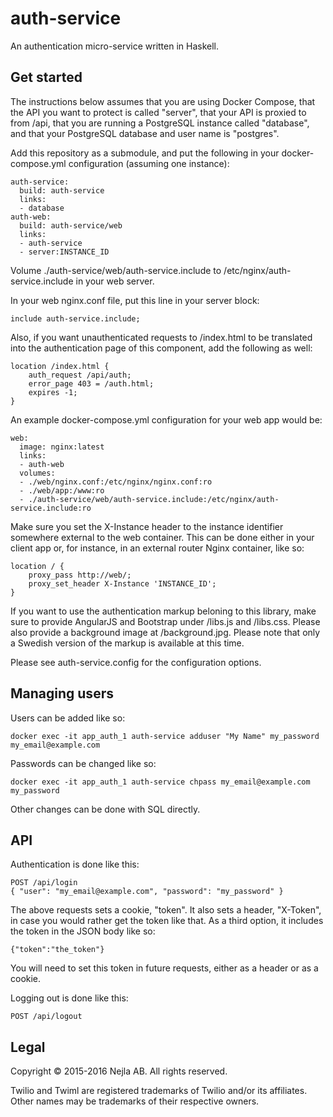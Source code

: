 auth-service
============

An authentication micro-service written in Haskell.

Get started
-----------

The instructions below assumes that you are using Docker Compose, that the API
you want to protect is called "server", that your API is proxied to from /api,
that you are running a PostgreSQL instance called "database", and that your
PostgreSQL database and user name is "postgres".

Add this repository as a submodule, and put the following in your
docker-compose.yml configuration (assuming one instance):

    auth-service:
      build: auth-service
      links:
      - database
    auth-web:
      build: auth-service/web
      links:
      - auth-service
      - server:INSTANCE_ID

Volume ./auth-service/web/auth-service.include to
/etc/nginx/auth-service.include in your web server.

In your web nginx.conf file, put this line in your server block:

    include auth-service.include;

Also, if you want unauthenticated requests to /index.html to be translated into
the authentication page of this component, add the following as well:

    location /index.html {
        auth_request /api/auth;
        error_page 403 = /auth.html;
        expires -1;
    }

An example docker-compose.yml configuration for your web app would be:

    web:
      image: nginx:latest
      links:
      - auth-web
      volumes:
      - ./web/nginx.conf:/etc/nginx/nginx.conf:ro
      - ./web/app:/www:ro
      - ./auth-service/web/auth-service.include:/etc/nginx/auth-service.include:ro

Make sure you set the X-Instance header to the instance identifier somewhere
external to the web container. This can be done either in your client app or,
for instance, in an external router Nginx container, like so:

    location / {
        proxy_pass http://web/;
        proxy_set_header X-Instance 'INSTANCE_ID';
    }

If you want to use the authentication markup beloning to this library, make sure
to provide AngularJS and Bootstrap under /libs.js and /libs.css. Please also
provide a background image at /background.jpg. Please note that only a Swedish
version of the markup is available at this time.

Please see auth-service.config for the configuration options.

Managing users
--------------

Users can be added like so:

    docker exec -it app_auth_1 auth-service adduser "My Name" my_password my_email@example.com

Passwords can be changed like so:

    docker exec -it app_auth_1 auth-service chpass my_email@example.com my_password

Other changes can be done with SQL directly.

API
---

Authentication is done like this:

    POST /api/login
    { "user": "my_email@example.com", "password": "my_password" }

The above requests sets a cookie, "token". It also sets a header, "X-Token", in
case you would rather get the token like that. As a third option, it includes
the token in the JSON body like so:

    {"token":"the_token"}

You will need to set this token in future requests, either as a header or as a
cookie.

Logging out is done like this:

    POST /api/logout

Legal
-----

Copyright © 2015-2016 Nejla AB. All rights reserved.

Twilio and Twiml are registered trademarks of Twilio and/or its affiliates.
Other names may be trademarks of their respective owners.